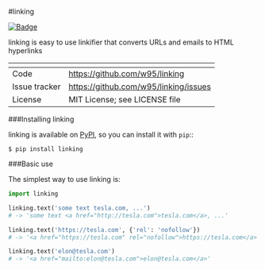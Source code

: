#linking

[![Badge](https://badge.fury.io/py/linking.svg "Badge")](https://badge.fury.io/py/linking "Badge")

linking is easy to use linkifier that converts URLs and emails to HTML hyperlinks

| <!-- -->  | <!-- --> |
| ------------ | ------------ |
| Code | https://github.com/w95/linking |
| Issue tracker | https://github.com/w95/linking/issues |
| License | MIT License; see LICENSE file |



###Installing linking

linking is available on [PyPI](https://pypi.org/project/linking/), so you can install it with ``pip``::

    $ pip install linking


###Basic use

The simplest way to use linking is:

```python
import linking

linking.text('some text tesla.com, ...')
# -> 'some text <a href="http://tesla.com">tesla.com</a>, ...'

linking.text('https://tesla.com', {'rel': 'nofollow'})
# -> '<a href="https://tesla.com" rel="nofollow">https://tesla.com</a>'

linking.text('elon@tesla.com')
# -> '<a href="mailto:elon@tesla.com">elon@tesla.com</a>'
```
